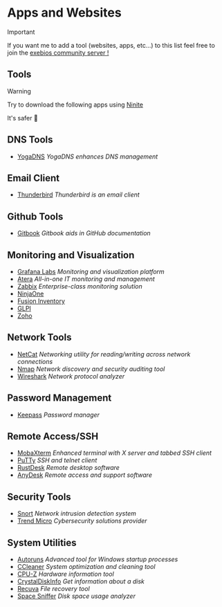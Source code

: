 # Apps and Websites
>[!important]
>If you want me to add a tool (websites, apps, etc...) to this list feel free to join the [exebios community server !](https://discord.gg/2bgJPXpNq7)
## Tools
>[!Warning]
>Try to download the following apps using [Ninite](https://ninite.com/)
>
>It's safer 🔐

## DNS Tools
- [YogaDNS](https://www.yogadns.com/) *YogaDNS enhances DNS management*
## Email Client
- [Thunderbird](https://www.thunderbird.net/en-US/) *Thunderbird is an email client*
## Github Tools
- [Gitbook](https://www.gitbook.com/) *Gitbook aids in GitHub documentation*
## Monitoring and Visualization
- [Grafana Labs](https://grafana.com/) *Monitoring and visualization platform*
- [Atera](https://www.atera.com/) *All-in-one IT monitoring and management*
- [Zabbix](https://www.zabbix.com/) *Enterprise-class monitoring solution*
- [NinjaOne](https://www.ninjaone.com/)
- [Fusion Inventory](https://fusioninventory.org/)
- [GLPI](https://glpi-project.org/)
- [Zoho]()
## Network Tools
- [NetCat](https://eternallybored.org/misc/netcat/) *Networking utility for reading/writing across network connections*
- [Nmap](https://nmap.org/) *Network discovery and security auditing tool*
- [Wireshark](https://www.wireshark.org/download.html) *Network protocol analyzer*
## Password Management
- [Keepass](https://keepass.info/) *Password manager*
## Remote Access/SSH
- [MobaXterm](https://mobaxterm.mobatek.net/) *Enhanced terminal with X server and tabbed SSH client*
- [PuTTy](https://www.putty.org/) *SSH and telnet client*
- [RustDesk](https://rustdesk.com/) *Remote desktop software*
- [AnyDesk](https://anydesk.com/en) *Remote access and support software*
## Security Tools
- [Snort](https://snort.org/) *Network intrusion detection system*
- [Trend Micro](https://www.trendmicro.com/en_en/business.html) *Cybersecurity solutions provider*
## System Utilities
- [Autoruns](https://live.sysinternals.com/Autoruns.exe) *Advanced tool for Windows startup processes*
- [CCleaner](https://www.ccleaner.com/) *System optimization and cleaning tool*
- [CPU-Z](https://www.cpuid.com/softwares/cpu-z.html) *Hardware information tool*
- [CrystalDiskInfo](https://crystaldiskinfo.en.uptodown.com/windows) *Get information about a disk*
- [Recuva](http://www.recuva.fr/) *File recovery tool*
- [Space Sniffer](https://spacesniffer.fr.softonic.com/) *Disk space usage analyzer*
